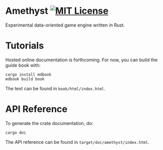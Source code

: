 # Amethyst [![MIT License][s1]][ml]

[s1]: https://img.shields.io/badge/license-MIT-blue.svg
[ml]: https://github.com/ebkalderon/amethyst/blob/master/COPYING

Experimental data-oriented game engine written in Rust.

# Tutorials

Hosted online documentation is forthcoming. For now, you can build the guide
book with:

```
cargo install mdbook
mdbook build book
```

The text can be found in `book/html/index.html`.

# API Reference

To generate the crate documentation, do:

```
cargo doc
```

The API reference can be found in `target/doc/amethyst/index.html`.

